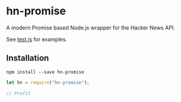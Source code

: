 # hn-promise
A modern Promise based Node.js wrapper for the Hacker News API.

See [test.js](https://github.com/shadowfacts/hn-promise/blob/master/test.js) for examples.

## Installation
```
npm install --save hn-promise
```

```js
let hn = require("hn-promise");

// Profit
```
